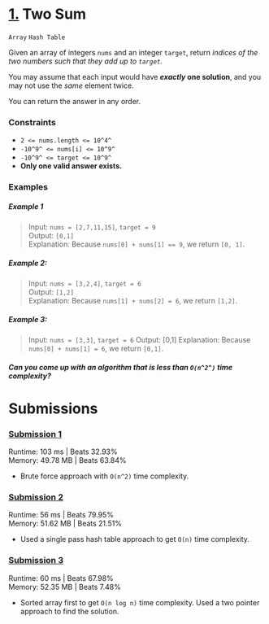 # [1.](https://leetcode.com/problems/two-sum/description/) Two Sum
`Array` `Hash Table`

Given an array of integers `nums` and an integer `target`, return _indices of the two numbers such that they add up to `target`._

You may assume that each input would have **_exactly_ one solution**, and you may not use the _same_ element twice.

You can return the answer in any order.

### Constraints
- `2 <= nums.length <= 10^4^`
- `-10^9^ <= nums[i] <= 10^9^` 
- `-10^9^ <= target <= 10^9^`
- **Only one valid answer exists.**

### Examples

##### Example 1
> Input: `nums = [2,7,11,15]`, `target = 9`  
> Output: `[0,1]`  
> Explanation: Because `nums[0] + nums[1] == 9`, we return `[0, 1]`.  

##### Example 2:
> Input: `nums = [3,2,4]`, `target = 6`  
> Output: `[1,2]`  
> Explanation: Because `nums[1] + nums[2] = 6`, we return `[1,2]`.

##### Example 3:
> Input: `nums = [3,3]`, `target = 6`
> Output: [0,1]
> Explanation:  Because `nums[0] + nums[1] = 6`, we return `[0,1]`.

##### Can you come up with an algorithm that is less than `O(n^2^)` time complexity?

# Submissions


### [Submission 1](/easy/1-two-sum/1-two-sum-1.js)

Runtime: 103 ms | Beats 32.93%  
Memory: 49.78 MB | Beats 63.84%

- Brute force approach with `O(n^2)` time complexity.

### [Submission 2](/easy/1-two-sum/1-two-sum-2.js)

Runtime: 56 ms | Beats 79.95%  
Memory: 51.62 MB | Beats 21.51%

- Used a single pass hash table approach to get `O(n)` time complexity.

### [Submission 3](/easy/1-two-sum/1-two-sum-3.js)

Runtime: 60 ms | Beats 67.98%  
Memory: 52.35 MB | Beats 7.48%

- Sorted array first to get `O(n log n)` time complexity. Used a two pointer approach to find the solution.
